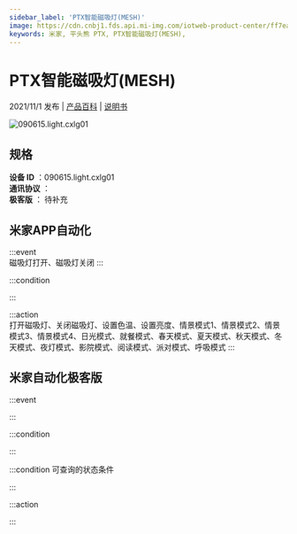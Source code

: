 ```yaml
---
sidebar_label: 'PTX智能磁吸灯(MESH)'
image: https://cdn.cnbj1.fds.api.mi-img.com/iotweb-product-center/ff7ea06d6928f0ceef0f4dc6e750799d_1631788088567.png?GalaxyAccessKeyId=AKVGLQWBOVIRQ3XLEW&Expires=9223372036854775807&Signature=Pa+K0+6xumE+3ibGiwAkfeiWZX0=
keywords: 米家, 平头熊 PTX, PTX智能磁吸灯(MESH), 
---
```

# PTX智能磁吸灯(MESH)

2021/11/1 发布 | [产品百科](https://home.mi.com/webapp/content/baike/product/index.html?model=090615.light.cxlg01/) | [说明书](https://home.mi.com/views/introduction.html?model=090615.light.cxlg01&region=cn)

![090615.light.cxlg01](https://cdn.cnbj1.fds.api.mi-img.com/iotweb-product-center/ff7ea06d6928f0ceef0f4dc6e750799d_1631788088567.png?GalaxyAccessKeyId=AKVGLQWBOVIRQ3XLEW&Expires=9223372036854775807&Signature=Pa+K0+6xumE+3ibGiwAkfeiWZX0=)

## 规格  
> 
**设备 ID** ：090615.light.cxlg01  
**通讯协议** ：  
**极客版**  ： 待补充 


## 米家APP自动化  

:::event  
磁吸灯打开、磁吸灯关闭
:::

:::condition  

:::

:::action   
打开磁吸灯、关闭磁吸灯、设置色温、设置亮度、情景模式1、情景模式2、情景模式3、情景模式4、日光模式、就餐模式、春天模式、夏天模式、秋天模式、冬天模式、夜灯模式、影院模式、阅读模式、派对模式、呼吸模式
:::

## 米家自动化极客版  

:::event  

:::

:::condition  

:::

:::condition 可查询的状态条件  

:::

:::action  

:::

        
